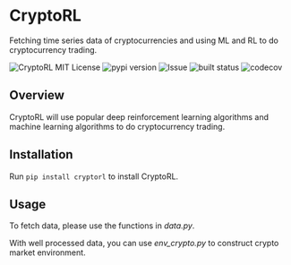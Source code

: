 # CryptoRL
Fetching time series data of cryptocurrencies and using ML and RL to do cryptocurrency trading.

<img src="https://img.shields.io/github/license/ZiyiXia/CryptoRL" alt="CryptoRL MIT License"/>
<img src="https://img.shields.io/pypi/v/CryptoRL" alt="pypi version">
<img src="https://img.shields.io/github/issues/ZiyiXia/CryptoRL" alt="Issue"/>
<img src="https://img.shields.io/github/actions/workflow/status/ZiyiXia/CryptoRL/build.yml?label=build%20status&logo=github" alt="built status">
<img src="https://img.shields.io/codecov/c/github/ZiyiXia/CryptoRL?logo=codecov" alt="codecov">

## Overview
CryptoRL will use popular deep reinforcement learning algorithms and machine learning algorithms to do cryptocurrency trading.

## Installation

Run ```pip install cryptorl``` to install CryptoRL.

## Usage

To fetch data, please use the functions in *data.py*.

With well processed data, you can use *env_crypto.py* to construct crypto market environment.